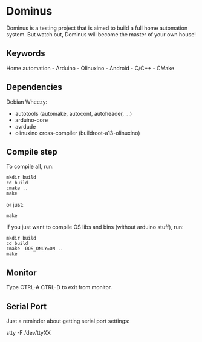 Dominus
=======

Dominus is a testing project that is aimed to build a full home
automation system. But watch out, Dominus will become the master of
your own house!


Keywords
--------

Home automation - Arduino - Olinuxino - Android - C/C++ - CMake


Dependencies
------------

Debian Wheezy:
- autotools (automake, autoconf, autoheader, ...)
- arduino-core
- avrdude
- olinuxino cross-compiler (buildroot-a13-olinuxino)


Compile step
------------

To compile all, run:
```
mkdir build
cd build
cmake ..
make
```

or just:
```
make
```

If you just want to compile OS libs and bins (without arduino stuff), run:
```
mkdir build
cd build
cmake -DOS_ONLY=ON ..
make
```

Monitor
-------

Type CTRL-A CTRL-D to exit from monitor.


Serial Port
-----------

Just a reminder about getting serial port settings:

  stty -F /dev/ttyXX
